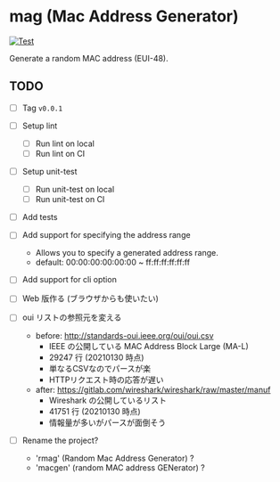# mag (Mac Address Generator)

[![Test](https://github.com/rnazmo/mag/actions/workflows/test.yml/badge.svg)](https://github.com/rnazmo/mag/actions/workflows/test.yml)

Generate a random MAC address (EUI-48).

## TODO

- [ ] Tag `v0.0.1`
- [ ] Setup lint
  - [ ] Run lint on local
  - [ ] Run lint on CI
- [ ] Setup unit-test
  - [ ] Run unit-test on local
  - [ ] Run unit-test on CI
- [ ] Add tests

- [ ] Add support for specifying the address range
  - Allows you to specify a generated address range.
  - default: 00:00:00:00:00:00 ~ ff:ff:ff:ff:ff:ff
- [ ] Add support for cli option
- [ ] Web 版作る (ブラウザからも使いたい)
- [ ] oui リストの参照元を変える
  - before: http://standards-oui.ieee.org/oui/oui.csv
    - IEEE の公開している MAC Address Block Large (MA-L)
    - 29247 行 (20210130 時点)
    - 単なるCSVなのでパースが楽
    - HTTPリクエスト時の応答が遅い
  - after: https://gitlab.com/wireshark/wireshark/raw/master/manuf
    - Wireshark の公開しているリスト
    -  41751 行 (20210130 時点)
    - 情報量が多いがパースが面倒そう
- [ ] Rename the project?
  - 'rmag' (Random Mac Address Generator) ?
  - 'macgen' (random MAC address GENerator) ?
